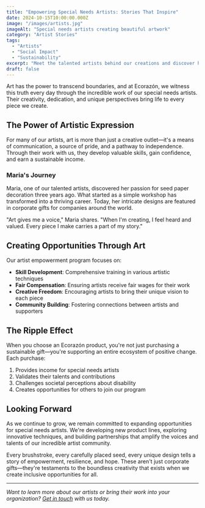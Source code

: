 ```yaml
---
title: "Empowering Special Needs Artists: Stories That Inspire"
date: 2024-10-15T10:00:00.000Z
image: "/images/artists.jpg"
imageAlt: "Special needs artists creating beautiful artwork"
category: "Artist Stories"
tags: 
  - "Artists"
  - "Social Impact"
  - "Sustainability"
excerpt: "Meet the talented artists behind our creations and discover how art becomes a bridge to independence, expression, and empowerment."
draft: false
---
```


Art has the power to transcend boundaries, and at Ecorazón, we witness this truth every day through the incredible work of our special needs artists. Their creativity, dedication, and unique perspectives bring life to every piece we create.

## The Power of Artistic Expression

For many of our artists, art is more than just a creative outlet—it's a means of communication, a source of pride, and a pathway to independence. Through their work with us, they develop valuable skills, gain confidence, and earn a sustainable income.

### Maria's Journey

Maria, one of our talented artists, discovered her passion for seed paper decoration three years ago. What started as a simple workshop has transformed into a thriving career. Today, her intricate designs are featured in corporate gifts for companies around the world.

"Art gives me a voice," Maria shares. "When I'm creating, I feel heard and valued. Every piece I make carries a part of my story."

## Creating Opportunities Through Art

Our artist empowerment program focuses on:

- **Skill Development**: Comprehensive training in various artistic techniques
- **Fair Compensation**: Ensuring artists receive fair wages for their work
- **Creative Freedom**: Encouraging artists to bring their unique vision to each piece
- **Community Building**: Fostering connections between artists and supporters

## The Ripple Effect

When you choose an Ecorazón product, you're not just purchasing a sustainable gift—you're supporting an entire ecosystem of positive change. Each purchase:

1. Provides income for special needs artists
2. Validates their talents and contributions
3. Challenges societal perceptions about disability
4. Creates opportunities for others to join our program

## Looking Forward

As we continue to grow, we remain committed to expanding opportunities for special needs artists. We're developing new product lines, exploring innovative techniques, and building partnerships that amplify the voices and talents of our incredible artist community.

Every brushstroke, every carefully placed seed, every unique design tells a story of empowerment, resilience, and hope. These aren't just corporate gifts—they're testaments to the boundless creativity that exists when we create inclusive opportunities for all.

---

*Want to learn more about our artists or bring their work into your organization? [Get in touch](/contact) with us today.*